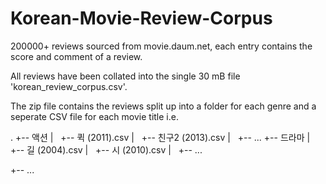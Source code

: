 # Korean-Movie-Review-Corpus
200000+ reviews sourced from movie.daum.net, each entry contains the score and comment of a review.

All reviews have been collated into the single 30 mB file 'korean_review_corpus.csv'.

The zip file contains the reviews split up into a folder for each genre and a seperate CSV file for each movie title i.e.

.
+-- 액션
|   +-- 퀵 (2011).csv
|   +-- 친구2 (2013).csv
|   +-- ...
+-- 드라마
|   +-- 길 (2004).csv
|   +-- 시 (2010).csv
|   +-- ...

+-- ...

